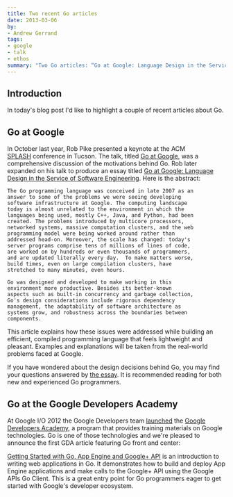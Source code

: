 ```yaml
---
title: Two recent Go articles
date: 2013-03-06
by:
- Andrew Gerrand
tags:
- google
- talk
- ethos
summary: "Two Go articles: “Go at Google: Language Design in the Service of Software Engineering” and “Getting Started with Go, App Engine and Google+ API”"
---
```


## Introduction

In today's blog post I'd like to highlight a couple of recent articles about Go.

## Go at Google

In October last year, Rob Pike presented a keynote at the ACM [SPLASH](http://splashcon.org/2012/) conference in Tucson.
The talk, titled [Go at Google](https://talks.golang.org/2012/splash.slide),
was a comprehensive discussion of the motivations behind Go.
Rob later expanded on his talk to produce an essay titled [Go at Google: Language Design in the Service of Software Engineering](http://talks.golang.org/2012/splash.article).
Here is the abstract:

	The Go programming language was conceived in late 2007 as an
	answer to some of the problems we were seeing developing
	software infrastructure at Google. The computing landscape
	today is almost unrelated to the environment in which the
	languages being used, mostly C++, Java, and Python, had been
	created. The problems introduced by multicore processors,
	networked systems, massive computation clusters, and the web
	programming model were being worked around rather than
	addressed head-on. Moreover, the scale has changed: today's
	server programs comprise tens of millions of lines of code,
	are worked on by hundreds or even thousands of programmers,
	and are updated literally every day.  To make matters worse,
	build times, even on large compilation clusters, have
	stretched to many minutes, even hours.

	Go was designed and developed to make working in this
	environment more productive. Besides its better-known
	aspects such as built-in concurrency and garbage collection,
	Go's design considerations include rigorous dependency
	management, the adaptability of software architecture as
	systems grow, and robustness across the boundaries between
	components.

This article explains how these issues were addressed while building an efficient,
compiled programming language that feels lightweight and pleasant.
Examples and explanations will be taken from the real-world problems faced at Google.

If you have wondered about the design decisions behind Go,
you may find your questions answered by [the essay](https://talks.golang.org/2012/splash.article).
It is recommended reading for both new and experienced Go programmers.

## Go at the Google Developers Academy

At Google I/O 2012 the Google Developers team [launched](http://googledevelopers.blogspot.com.au/2012/06/google-launches-new-developer-education.html) the [Google Developers Academy](https://developers.google.com/academy/),
a program that provides training materials on Google technologies.
Go is one of those technologies and we're pleased to announce the first
GDA article featuring Go front and center:

[Getting Started with Go, App Engine and Google+ API](https://developers.google.com/appengine/training/go-plus-appengine/) is
an introduction to writing web applications in Go.
It demonstrates how to build and deploy App Engine applications and make
calls to the Google+ API using the Google APIs Go Client.
This is a great entry point for Go programmers eager to get started with
Google's developer ecosystem.
